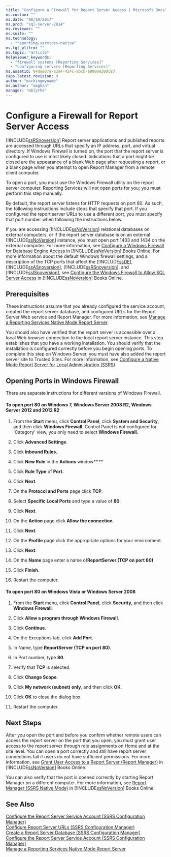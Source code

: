 ```yaml
---
title: "Configure a Firewall for Report Server Access | Microsoft Docs"
ms.custom: ""
ms.date: "08/10/2017"
ms.prod: "sql-server-2014"
ms.reviewer: ""
ms.suite: ""
ms.technology: 
  - "reporting-services-native"
ms.tgt_pltfrm: ""
ms.topic: "article"
helpviewer_keywords: 
  - "firewall systems [Reporting Services]"
  - "configuring servers [Reporting Services]"
ms.assetid: 04dae07a-a3a4-424c-9bcb-a8000e20dc93
caps.latest.revision: 9
author: "markingmyname"
ms.author: "maghan"
manager: "mblythe"
---
```

# Configure a Firewall for Report Server Access
  [!INCLUDE[ssRSnoversion](../../includes/ssrsnoversion-md.md)] Report server applications and published reports are accessed through URLs that specify an IP address, port, and virtual directory. If Windows Firewall is turned on, the port that the report server is configured to use is most likely closed. Indications that a port might be closed are the appearance of a blank Web page after requesting a report, or a blank page when you attempt to open Report Manager from a remote client computer.  
  
 To open a port, you must use the Windows Firewall utility on the report server computer. Reporting Services will not open ports for you; you must perform this step manually.  
  
 By default, the report server listens for HTTP requests on port 80. As such, the following instructions include steps that specify that port. If you configured the report server URLs to use a different port, you must specify that port number when following the instructions below.  
  
 If you are accessing [!INCLUDE[ssNoVersion](../../includes/ssnoversion-md.md)] relational databases on external computers, or if the report server database is on an external [!INCLUDE[ssNoVersion](../../includes/ssnoversion-md.md)] instance, you must open port 1433 and 1434 on the external computer. For more information, see [Configure a Windows Firewall for Database Engine Access](../../database-engine/configure-windows/configure-a-windows-firewall-for-database-engine-access.md) in [!INCLUDE[ssNoVersion](../../includes/ssnoversion-md.md)] Books Online. For more information about the default Windows firewall settings, and a description of the TCP ports that affect the [!INCLUDE[ssDE](../../includes/ssde-md.md)], [!INCLUDE[ssASnoversion](../../includes/ssasnoversion-md.md)], [!INCLUDE[ssRSnoversion](../../includes/ssrsnoversion-md.md)], and [!INCLUDE[ssISnoversion](../../includes/ssisnoversion-md.md)], see [Configure the Windows Firewall to Allow SQL Server Access](../../sql-server/install/configure-the-windows-firewall-to-allow-sql-server-access.md) in [!INCLUDE[ssNoVersion](../../includes/ssnoversion-md.md)] Books Online.  
  
## Prerequisites  
 These instructions assume that you already configured the service account, created the report server database, and configured URLs for the Report Server Web service and Report Manager. For more information, see [Manage a Reporting Services Native Mode Report Server](manage-a-reporting-services-native-mode-report-server.md).  
  
 You should also have verified that the report server is accessible over a local Web browser connection to the local report server instance. This step establishes that you have a working installation. You should verify that the installation is configured correctly before you begin opening ports. To complete this step on  Windows Server, you must have also added the report server site to Trusted Sites. For more information, see [Configure a Native Mode Report Server for Local Administration &#40;SSRS&#41;](configure-a-native-mode-report-server-for-local-administration-ssrs.md).  
  
## Opening Ports in Windows Firewall  
 There are separate instructions for different versions of Windows Firewall.  
  
#### To open port 80 on Windows 7, Windows Server 2008 R2, Windows Server 2012 and 2012 R2  
  
1.  From the **Start** menu, click **Control Panel**, click **System and Security**, and then click **Windows Firewall**. Control Panel is not configured for 'Category' view, you only need to select **Windows Firewall.**  
  
2.  Click **Advanced Settings**.  
  
3.  Click **Inbound Rules.**  
  
4.  Click **New Rule** in the **Actions** window**.**  
  
5.  Click **Rule Type** of **Port.**  
  
6.  Click **Next**.  
  
7.  On the **Protocol and Ports** page click **TCP**.  
  
8.  Select **Specific Local Ports** and type a value of **80**.  
  
9. Click **Next**.  
  
10. On the **Action** page click **Allow the connection**.  
  
11. Click **Next**.  
  
12. On the **Profile** page click the appropriate options for your environment.  
  
13. Click **Next**.  
  
14. On the **Name** page enter a name of**ReportServer (TCP on port 80)**  
  
15. Click **Finish**.  
  
16. Restart the computer.  
  
#### To open port 80 on Windows Vista or Windows Server 2008  
  
1.  From the **Start** menu, click **Control Panel**, click **Security**, and then click **Windows Firewall**.  
  
2.  Click **Allow a program through Windows Firewall**.  
  
3.  Click **Continue**.  
  
4.  On the Exceptions tab, click **Add Port**.  
  
5.  In Name, type **ReportServer (TCP on port 80)**.  
  
6.  In Port number, type **80**.  
  
7.  Verify that **TCP** is selected.  
  
8.  Click **Change Scope**.  
  
9. Click **My network (subnet) only**, and then click **OK**.  
  
10. Click **OK** to close the dialog box.  
  
11. Restart the computer.  
  
## Next Steps  
 After you open the port and before you confirm whether remote users can access the report server on the port that you open, you must grant user access to the report server through role assignments on Home and at the site level. You can open a port correctly and still have report server connections fail if users do not have sufficient permissions. For more information, see [Grant User Access to a Report Server &#40;Report Manager&#41;](../security/grant-user-access-to-a-report-server.md) in [!INCLUDE[ssNoVersion](../../includes/ssnoversion-md.md)] Books Online.  
  
 You can also verify that the port is opened correctly by starting Report Manager on a different computer. For more information, see [Report Manager  &#40;SSRS Native Mode&#41;](../report-manager-ssrs-native-mode.md) in [!INCLUDE[ssNoVersion](../../includes/ssnoversion-md.md)] Books Online.  
  
## See Also  
 [Configure the Report Server Service Account &#40;SSRS Configuration Manager&#41;](../install-windows/configure-the-report-server-service-account-ssrs-configuration-manager.md)   
 [Configure Report Server URLs  &#40;SSRS Configuration Manager&#41;](../install-windows/configure-report-server-urls-ssrs-configuration-manager.md)   
 [Create a Report Server Database  &#40;SSRS Configuration Manager&#41;](../../sql-server/install/create-a-report-server-database-ssrs-configuration-manager.md)   
 [Configure the Report Server Service Account &#40;SSRS Configuration Manager&#41;](../install-windows/configure-the-report-server-service-account-ssrs-configuration-manager.md)   
 [Manage a Reporting Services Native Mode Report Server](manage-a-reporting-services-native-mode-report-server.md)  
  
  